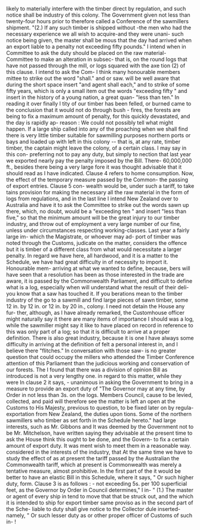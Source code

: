 likely to materially interfere with the timber direct by regulation, and such notice shall be industry of this colony. The Government given not less than twenty-four hours prior to therefore called a Conference of the sawmillers shipment. "(2.) If any such timber is shipped without -the men who had the necessary experience we all wish to acquire-and they were unani- such notice being given, the master shall be mous that the day had arrived when an export liable to a penalty not exceeding fifty pounds." I intend when in Committee to ask the duty should be placed on the raw material- Committee to make an alteration in subsec- that is, on the round logs that have not passed through the mill, or logs squared with the axe tion (2) of this clause. I intend to ask the Com- I think many honourable members mittee to strike out the word "shall." and or saw. will be well aware that during the short space insert "and agent shall each," and to strike of some fifty years, which is only a small item out the words "exceeding fifty " and insert in the history of a young nation, a great quan- "less than ten." In reading it over finally I tity of our timber has been felled, or burned came to the conclusion that it would not do through bush - fires, the forests are being to fix a maximum amount of penalty, for this quickly devastated, and the day is rapidly ap- reason : We could not possibly tell what might happen. If a large ship called into any of the proaching when we shall find there is very little timber suitable for sawmilling purposes northern ports or bays and loaded up with left in this colony -- that is, at any rate, timber timber, the captain might leave the colony, of a certain class. I may say in this con- preferring not to pay any duty, but simply to nection that last year we exported nearly pay the penalty imposed by the Bill. There- 60,000,000 ft., besides there being a very large fore it was thought advisable that it should read as I have indicated. Clause 4 refers to home consumption. Now, the effect of the temporary measure passed by the Common- the passing of export entries. Clause 5 con- wealth would be, under such a tariff, to take tains provision for making the necessary all the raw material in the form of logs from regulations, and in the last line I intend New Zealand over to Australia and have it to ask the Committee to strike out the words sawn up there, which, no doubt, would be a "exceeding ten " and insert "less than five," so that the minimum amount will be the great injury to our timber industry, and throw out of employment a very large number of our fine, unless under circumstances respecting working-classes. Last year a fairly large im- which the Magistrate, or whoever may ad- port of timber was noted through the Customs, judicate on the matter, considers the offence but it is timber of a different class from what would necessitate a larger penalty. In regard we have here, all hardwood, and it is a matter to the Schedule, we have had great difficulty in of necessity to import it. Honourable mem- arriving at what we wanted to define, because, bers will have seen that a resolution has been as those interested in the trade are aware, it is passed by the Commonwealth Parliament, and difficult to define what is a log, especially when will understand what the result of their deli- you know that a saw has touched it. If you berations mean to the timber industry of the go to a sawmill and find large pieces of sawn timber, some 12 in. by 12 in. or 12 in. by 20 in., colony. I need not detain the House any fur- ther, although, as I have already remarked, the Customhouse officer might naturally say it there are many items of importance I should was a log, while the sawmiller might say it like to have placed on record in reference to this was only part of a log; so that it is difficult to arrive at a proper definition. There is also great industry, because it is one I have always some difficulty in arriving at the definition of felt a personal interest in, and I believe there "flitches." In conversation with those saw- is no greater question that could occupy the millers who attended the Timber Conference attention of this Parliament than the judicious working and conservation of our forests. The I found that there was a division of opinion Bill as introduced is not a very lengthy one. in regard to this matter, while they were In clause 2 it says, - unanimous in asking the Government to bring in a measure to provide an export duty of "The Governor may at any time, by Order in not less than 3s. on the logs. Members Council, cause to be levied, collected, and paid will therefore see the matter is left an open at the Customs to His Majesty, previous to question, to be fixed later on by regula- exportation from New Zealand, the duties upon tions. Some of the northern sawmillers who timber as set forth in the Schedule hereto." had large interests, such as Mr. Gibbons and It was deemed by the Government not to be Mr. Mitchelson, have written saying they advisable at the present time to ask the House think this ought to be done, and the Govern- to fix a certain amount of export duty. It was ment wish to meet them in a reasonable way. considered in the interests of the industry, that At the same time we have to study the effect of as at present the tariff passed by the Australian the Commonwealth tariff, which at present is Commonwealth was merely a tentative measure, almost prohibitive. In the first part of the it would be better to have an elastic Bill in this Schedule, where it says, " Or such higher duty, form. Clause 3 is as follows : - not exceeding 5s. per 100 superficial feet, as the Governor by Order in Council determines," I in- " (1.) The master or agent of every ship in tend to move that that be struck out, and the which it is intended to ship for export timber same proviso as in the second part of the Sche- liable to duty shall give notice to the Collector dule inserted-namely, " Or such lesser duty as or other proper officer of Customs of such in- ! 